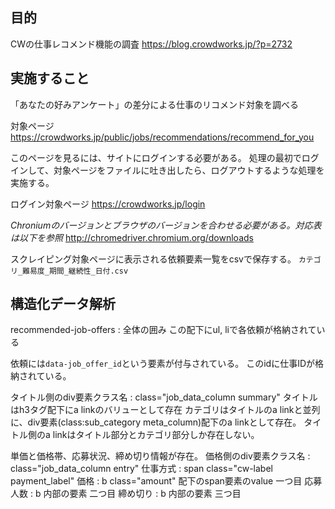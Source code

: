 ## 目的
CWの仕事レコメンド機能の調査
https://blog.crowdworks.jp/?p=2732

## 実施すること
「あなたの好みアンケート」の差分による仕事のリコメンド対象を調べる

対象ページ
https://crowdworks.jp/public/jobs/recommendations/recommend_for_you

このページを見るには、サイトにログインする必要がある。
処理の最初でログインして、対象ページをファイルに吐き出したら、ログアウトするような処理を実施する。

ログイン対象ページ
https://crowdworks.jp/login

*Chroniumのバージョンとブラウザのバージョンを合わせる必要がある。対応表は以下を参照*
http://chromedriver.chromium.org/downloads

スクレイピング対象ページに表示される依頼要素一覧をcsvで保存する。
`カテゴリ_難易度_期間_継続性_日付.csv`

## 構造化データ解析
recommended-job-offers : 全体の囲み
この配下にul, liで各依頼が格納されている

依頼には`data-job_offer_id`という要素が付与されている。
このidに仕事IDが格納されている。

タイトル側のdiv要素クラス名 : class="job_data_column summary"
タイトルはh3タグ配下にa linkのバリューとして存在
カテゴリはタイトルのa linkと並列に、div要素(class:sub_category meta_column)配下のa linkとして存在。
タイトル側のa linkはタイトル部分とカテゴリ部分しか存在しない。

単価と価格帯、応募状況、締め切り情報が存在。
価格側のdiv要素クラス名 : class="job_data_column entry"
仕事方式 : span class="cw-label payment_label"
価格 : b class="amount" 配下のspan要素のvalue 一つ目
応募人数 : b 内部の要素 二つ目
締め切り : b 内部の要素 三つ目
